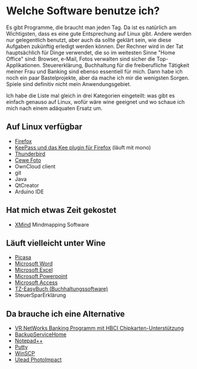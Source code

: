 # Welche Software benutze ich?

Es gibt Programme, die braucht man jeden Tag. Da ist es natürlich am Wichtigsten, dass es eine gute Entsprechung auf Linux gibt. Andere werden nur gelegentlich benutzt, aber auch da sollte geklärt sein, wie diese Aufgaben zukünftig erledigt werden können. Der Rechner wird in der Tat hauptsächlich für Dinge verwendet, die so im weitesten Sinne "Home Office" sind: Browser, e-Mail, Fotos verwalten sind sicher die Top-Applikationen. Steuererklärung, Buchhaltung für die freiberufliche Tätigkeit meiner Frau und Banking sind ebenso essentiell für mich. Dann habe ich noch ein paar Bastelprojekte, aber da mache ich mir die wenigsten Sorgen. Spiele sind definitiv nicht mein Anwendungsgebiet.

Ich habe die Liste mal gleich in drei Kategorien eingeteilt: was gibt es einfach genauso auf Linux, wofür wäre wine geeignet und wo schaue ich mich nach einem adäquaten Ersatz um.

## Auf Linux verfügbar

* [Firefox](Firefox.md)
* [KeePass und das Kee plugin für Firefox](Firefox.md) (läuft mit mono)
* [Thunderbird](Thunderbird.md)
* [Cewe Foto](Cewe.md)
* OwnCloud client
* git
* Java
* QtCreator
* Arduino IDE

## Hat mich etwas Zeit gekostet

* [XMind](XMind.md) Mindmapping Software

## Läuft vielleicht unter Wine

* [Picasa](Picasa.md)
* [Microsoft Word](Office2010.md)
* [Microsoft Excel](Office2010.md)
* [Microsoft Powerpoint](Office2010.md)
* [Microsoft Access](Access.md)
* [TZ-EasyBuch (Buchhaltungssoftware)](Access.md)
* SteuerSparErklärung

## Da brauche ich eine Alternative

* [VR NetWorks Banking Programm mit HBCI Chipkarten-Unterstützung](Alternatives.md)
* [BackupServiceHome](Alternatives.md)
* [Notepad++](Alternatives.md)
* [Putty](Alternatives.md)
* [WinSCP](Alternatives.md)
* [Ulead PhotoImpact](Alternatives.md)

